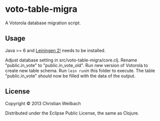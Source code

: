 # voto-table-migra

A Votorola database migration script.

## Usage

Java >= 6 and [Leiningen 2!](http://leiningen.org/) needs to be installed.

Adjust database setting in src/voto-table-migra/core.clj.
Rename "public.in_vote" to "public.in_vote_old".
Run new version of Votorola to create new table schema.
Run `lein run`in this folder to execute. The table "public.in_vote" should now be filled with the data of the output.

## License

Copyright © 2013 Christian Weilbach

Distributed under the Eclipse Public License, the same as Clojure.
